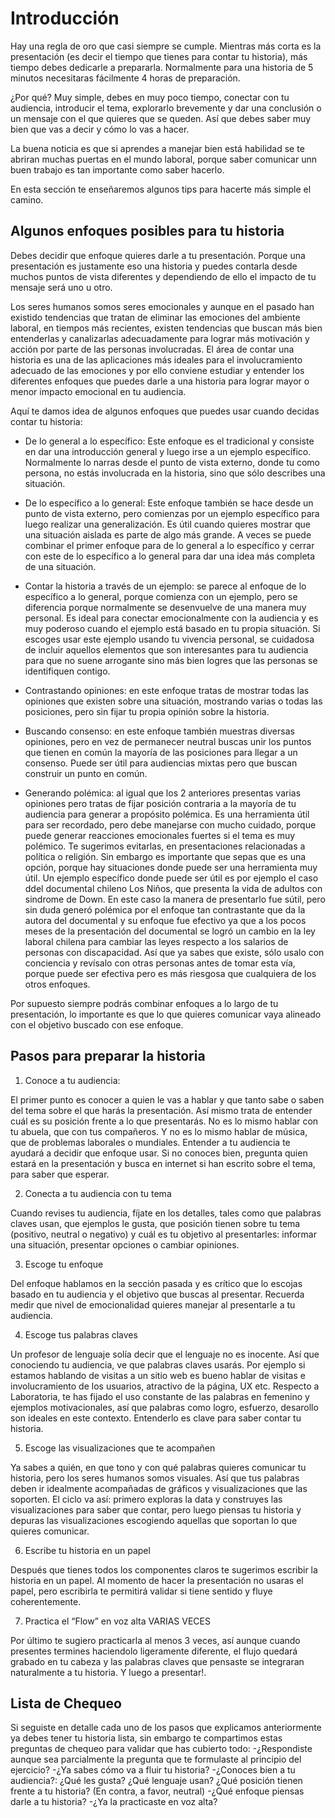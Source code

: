 ﻿# Introducción 
Hay una regla de oro que casi siempre se cumple. Mientras más corta es la presentación (es decir el tiempo que tienes para contar tu historia), más tiempo debes dedicarle a prepararla. 
Normalmente para una historia de 5 minutos necesitaras fácilmente 4 horas de preparación. 

¿Por qué? Muy simple, debes en muy poco tiempo, conectar con tu audiencia, introducir el tema, explorarlo brevemente y dar una conclusión o un mensaje con el que quieres que se queden. 
Así que debes saber muy bien que vas a decir y cómo lo vas a hacer. 

La buena noticia es que si aprendes a manejar bien está habilidad se te abriran muchas puertas en el mundo laboral, porque saber comunicar unn buen trabajo es tan importante como saber
hacerlo. 

En esta sección te enseñaremos algunos tips para hacerte más simple el camino. 

## Algunos enfoques posibles para tu historia

Debes decidir que enfoque quieres darle a tu presentación. Porque una presentación es justamente eso una historia y puedes contarla desde muchos puntos de vista diferentes y dependiendo de
ello el impacto de tu mensaje será uno u otro. 

Los seres humanos somos seres emocionales y aunque en el pasado han existido tendencias que tratan de eliminar las emociones del ambiente laboral, en tiempos más recientes, existen 
tendencias que buscan más bien entenderlas y canalizarlas adecuadamente para lograr más motivación y acción por parte de las personas involucradas. El área de contar una historia es una 
de las aplicaciones más ideales para el involucramiento adecuado de las emociones y por ello conviene estudiar y entender los diferentes enfoques que puedes darle a una historia para lograr 
mayor o menor impacto emocional en tu audiencia. 
 
Aquí te damos idea de algunos enfoques que puedes usar cuando decidas contar tu historia: 

- De lo general a lo específico: Este enfoque es el tradicional y consiste en dar una introducción general y luego irse a un ejemplo específico. Normalmente lo narras desde el punto de 
vista externo, donde tu como persona, no estás involucrada en la historia, sino que sólo describes una situación. 

- De lo específico a lo general: Este enfoque también se hace desde un punto de vista externo, pero comienzas por un ejemplo específico para luego realizar una generalización. Es útil 
cuando quieres mostrar que una situación aislada es parte de algo más grande. A veces se puede combinar el primer enfoque para de lo general a lo específico y cerrar con este de lo específico
a lo general para dar una idea más completa de una situación. 

- Contar la historia a través de un ejemplo: se parece al enfoque de lo específico a lo general, porque comienza con un ejemplo, pero se diferencia porque normalmente se desenvuelve de una 
manera muy personal. Es ideal para conectar emocionalmente con la audiencia y es muy poderoso cuando el ejemplo está basado en tu propia situación. Si escoges usar este ejemplo usando tu 
vivencia personal, se cuidadosa de incluir aquellos elementos que son interesantes para tu audiencia para que no suene arrogante sino más bien logres que las personas se identifiquen 
contigo. 

- Contrastando opiniones: en este enfoque tratas de mostrar todas las opiniones que existen sobre una situación, mostrando varias o todas las posiciones, pero sin fijar tu propia opinión
sobre la historia.

- Buscando consenso: en este enfoque también muestras diversas opiniones, pero en vez de permanecer neutral buscas unir los puntos que tienen en común la mayoría de las posiciones
para llegar a un consenso. Puede ser útil para audiencias mixtas pero que buscan construir un punto en común. 

- Generando polémica: al igual que los 2 anteriores presentas varias opiniones pero tratas de fijar posición contraria a la mayoría de tu audiencia para generar a propósito polémica. Es una 
herramienta útil para ser recordado, pero debe manejarse con mucho cuidado, porque puede generar reacciones emocionales fuertes si el tema es muy polémico. Te sugerimos evitarlas, en 
presentaciones relacionadas a política o religión. Sin embargo es importante que sepas que es una opción, porque hay situaciones donde puede ser una herramienta muy útil. 
Un ejemplo específico donde puede ser útil es por ejemplo el caso ddel documental chileno Los Niños, que presenta la vida de adultos con sindrome de Down. En este caso la manera de 
presentarlo fue sútil, pero sin duda generó polémica por el enfoque tan contrastante que da la autora del documental y su enfoque fue efectivo ya que a los pocos meses de la 
presentación del documental se logró un cambio en la ley laboral chilena para cambiar las leyes respecto a los salarios de personas con discapacidad. Así que ya sabes que existe,
sólo usalo con conciencia y revísalo con otras personas antes de tomar esta vía, porque puede ser efectiva pero es más riesgosa que cualquiera de los otros enfoques. 

Por supuesto siempre podrás combinar enfoques a lo largo de tu presentación, lo importante es que lo que quieres comunicar vaya alineado con el objetivo buscado con ese enfoque. 

## Pasos para preparar la historia

1. Conoce a tu audiencia: 

El primer punto es conocer a quien le vas a hablar y que tanto sabe o saben del tema sobre el que harás la presentación. Así mismo trata de entender cuál es su posición frente a lo 
que presentarás. No es lo mismo hablar con tu abuela, que con tus compañeros. Y no es lo mismo hablar de música, que de problemas laborales o mundiales. Entender a tu audiencia te ayudará
a decidir que enfoque usar. Si no conoces bien, pregunta quien estará en la presentación y busca en internet si han escrito sobre el tema, para saber que esperar. 

2. Conecta a tu audiencia con tu tema

Cuando revises tu audiencia, fíjate en los detalles, tales como que palabras claves usan, que ejemplos le gusta, que posición tienen sobre tu tema (positivo, neutral o negativo) y cuál
es tu objetivo al presentarles: informar una situación, presentar opciones o cambiar opiniones. 

3. Escoge tu enfoque

Del enfoque hablamos en la sección pasada y es crítico que lo escojas basado en tu audiencia y el objetivo que buscas al presentar. Recuerda medir que nivel de emocionalidad quieres manejar
al presentarle a tu audiencia. 

4. Escoge tus palabras claves

Un profesor de lenguaje solía decir que el lenguaje no es inocente. Así que conociendo tu audiencia, ve que palabras claves usarás. Por ejemplo si estamos hablando de visitas a un sitio 
web es bueno hablar de visitas e involucramiento de los usuarios, atractivo de la página, UX etc. Respecto a Laboratoria, te has fijado el uso constante de las palabras en femenino y 
ejemplos motivacionales, así que palabras como logro, esfuerzo, desarollo son ideales en este contexto. Entenderlo es clave para saber contar tu historia. 

5. Escoge las visualizaciones que te acompañen

Ya sabes a quién, en que tono y con qué palabras quieres comunicar tu historia, pero los seres humanos somos visuales. Así que tus palabras deben ir idealmente acompañadas de gráficos y 
visualizaciones que las soporten. El ciclo va así: primero exploras la data y construyes las visualizaciones para saber que contar, pero luego piensas tu historia y depuras las 
visualizaciones escogiendo aquellas que soportan lo que quieres comunicar. 

6. Escribe tu historia en un papel

Después que tienes todos los componentes claros te sugerimos escribir la historia en un papel. Al momento de hacer la presentación no usaras el papel, pero escribirla te permitirá 
validar si tiene sentido y fluye coherentemente. 

7. Practica el “Flow” en voz alta VARIAS VECES

Por último te sugiero practicarla al menos 3 veces, así aunque cuando presentes termines haciendolo ligeramente diferente, el flujo quedará grabado en tu cabeza y las palabras claves que
pensaste se integraran naturalmente a tu historia. Y luego a presentar!. 


## Lista de Chequeo

Si seguiste en detalle cada uno de los pasos que explicamos anteriormente ya debes tener tu historia lista, sin embargo te compartimos estas preguntas de chequeo para validar que has 
cubierto todo: 
-¿Respondiste aunque sea parcialmente la pregunta que te formulaste al principio del ejercicio?
-¿Ya sabes cómo va a fluir tu historia?
-¿Conoces bien a tu audiencia?: 
	¿Qué les gusta? 
	¿Qué lenguaje usan? 
	¿Qué posición tienen frente a tu historia? (En contra, a favor, neutral)
-¿Qué enfoque piensas darle a tu historia?
-¿Ya la practicaste en voz alta?
